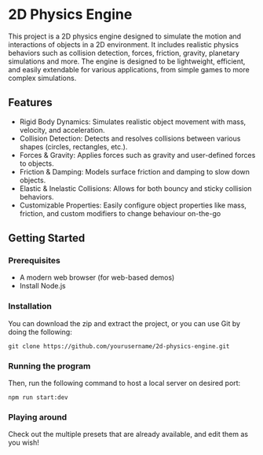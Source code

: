 # 2D Physics Engine

This project is a 2D physics engine designed to simulate the motion and interactions of objects in a 2D environment. It includes realistic physics behaviors such as collision detection, forces, friction, gravity, planetary simulations and more. The engine is designed to be lightweight, efficient, and easily extendable for various applications, from simple games to more complex simulations.

## Features
- Rigid Body Dynamics: Simulates realistic object movement with mass, velocity, and acceleration.
- Collision Detection: Detects and resolves collisions between various shapes (circles, rectangles, etc.).
- Forces & Gravity: Applies forces such as gravity and user-defined forces to objects.
- Friction & Damping: Models surface friction and damping to slow down objects.
- Elastic & Inelastic Collisions: Allows for both bouncy and sticky collision behaviors.
- Customizable Properties: Easily configure object properties like mass, friction, and custom modifiers to change behaviour on-the-go

## Getting Started

### Prerequisites
- A modern web browser (for web-based demos)
- Install Node.js

### Installation

You can download the zip and extract the project, or you can use Git by doing the following:
```
git clone https://github.com/yourusername/2d-physics-engine.git
```

### Running the program

Then, run the following command to host a local server on desired port:
```
npm run start:dev
```

### Playing around

Check out the multiple presets that are already available, and edit them as you wish!


